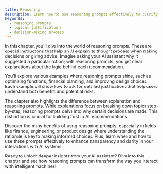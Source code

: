 ```yaml
---
title: Reasoning
description: Learn how to use reasoning prompts effectively to clarify the logic behind AI responses and recommendations.
keywords:
  - reasoning prompts
  - logical justifications
  - decision-making process
---
```


In this chapter, you'll dive into the world of reasoning prompts. These are special instructions that help an AI explain its thought process when making decisions or giving advice. Imagine asking your AI assistant why it suggested a particular action; with reasoning prompts, you get clear explanations about the logic behind each recommendation.

You’ll explore various examples where reasoning prompts shine, such as optimizing functions, financial planning, and improving design choices. Each example will show how to ask for detailed justifications that help users understand both benefits and potential risks.

The chapter also highlights the difference between explanation and reasoning prompts. While explanations focus on breaking down topics step-by-step, reasoning prompts delve into why certain decisions are made. This distinction is crucial for building trust in AI recommendations.

Discover the many benefits of using reasoning prompts, especially in fields like finance, engineering, or product design where understanding the rationale is key to making informed choices. Plus, learn when and how to use these prompts effectively to enhance transparency and clarity in your interactions with AI systems.

Ready to unlock deeper insights from your AI assistant? Dive into this chapter and see how reasoning prompts can transform the way you interact with intelligent machines!
